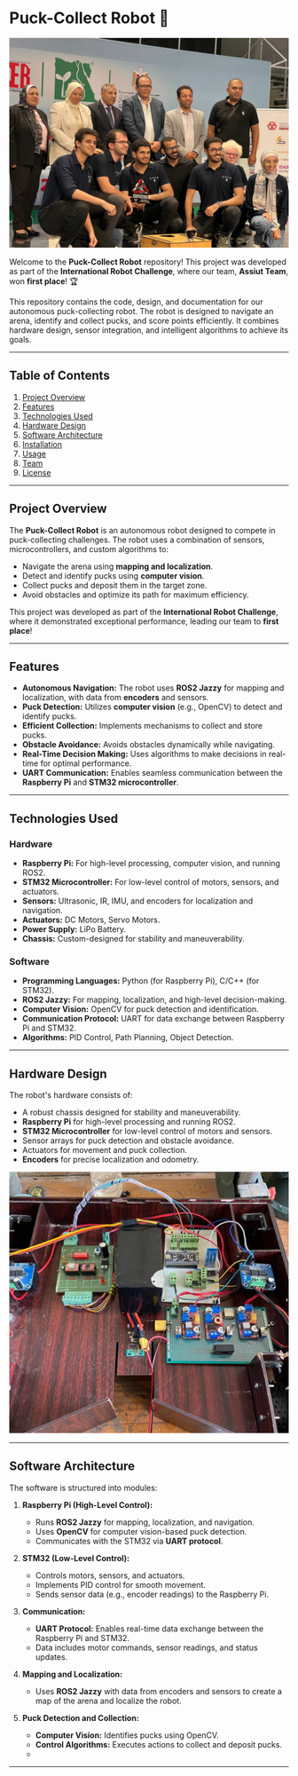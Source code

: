 # Puck-Collect Robot 🚀

![Robot Image](https://github.com/ahmed-mego/Puck-Collect_Robot/blob/main/img.jpg)

Welcome to the **Puck-Collect Robot** repository! This project was developed as part of the **International Robot Challenge**, where our team, **Assiut Team**, won **first place**! 🏆

This repository contains the code, design, and documentation for our autonomous puck-collecting robot. The robot is designed to navigate an arena, identify and collect pucks, and score points efficiently. It combines hardware design, sensor integration, and intelligent algorithms to achieve its goals.

---

## Table of Contents
1. [Project Overview](#project-overview)
2. [Features](#features)
3. [Technologies Used](#technologies-used)
4. [Hardware Design](#hardware-design)
5. [Software Architecture](#software-architecture)
6. [Installation](#installation)
7. [Usage](#usage)
8. [Team](#team)
9. [License](#license)

---

## Project Overview
The **Puck-Collect Robot** is an autonomous robot designed to compete in puck-collecting challenges. The robot uses a combination of sensors, microcontrollers, and custom algorithms to:
- Navigate the arena using **mapping and localization**.
- Detect and identify pucks using **computer vision**.
- Collect pucks and deposit them in the target zone.
- Avoid obstacles and optimize its path for maximum efficiency.

This project was developed as part of the **International Robot Challenge**, where it demonstrated exceptional performance, leading our team to **first place**!

---

## Features
- **Autonomous Navigation:** The robot uses **ROS2 Jazzy** for mapping and localization, with data from **encoders** and sensors.
- **Puck Detection:** Utilizes **computer vision** (e.g., OpenCV) to detect and identify pucks.
- **Efficient Collection:** Implements mechanisms to collect and store pucks.
- **Obstacle Avoidance:** Avoids obstacles dynamically while navigating.
- **Real-Time Decision Making:** Uses algorithms to make decisions in real-time for optimal performance.
- **UART Communication:** Enables seamless communication between the **Raspberry Pi** and **STM32 microcontroller**.

---

## Technologies Used
### Hardware
- **Raspberry Pi:** For high-level processing, computer vision, and running ROS2.
- **STM32 Microcontroller:** For low-level control of motors, sensors, and actuators.
- **Sensors:** Ultrasonic, IR, IMU, and encoders for localization and navigation.
- **Actuators:** DC Motors, Servo Motors.
- **Power Supply:** LiPo Battery.
- **Chassis:** Custom-designed for stability and maneuverability.

### Software
- **Programming Languages:** Python (for Raspberry Pi), C/C++ (for STM32).
- **ROS2 Jazzy:** For mapping, localization, and high-level decision-making.
- **Computer Vision:** OpenCV for puck detection and identification.
- **Communication Protocol:** UART for data exchange between Raspberry Pi and STM32.
- **Algorithms:** PID Control, Path Planning, Object Detection.

---

## Hardware Design
The robot's hardware consists of:
- A robust chassis designed for stability and maneuverability.
- **Raspberry Pi** for high-level processing and running ROS2.
- **STM32 Microcontroller** for low-level control of motors and sensors.
- Sensor arrays for puck detection and obstacle avoidance.
- Actuators for movement and puck collection.
- **Encoders** for precise localization and odometry.

![Hardware Design](https://github.com/ahmed-mego/Puck-Collect_Robot/blob/main/img2.JPG)

---

## Software Architecture
The software is structured into modules:
1. **Raspberry Pi (High-Level Control):**
   - Runs **ROS2 Jazzy** for mapping, localization, and navigation.
   - Uses **OpenCV** for computer vision-based puck detection.
   - Communicates with the STM32 via **UART protocol**.

2. **STM32 (Low-Level Control):**
   - Controls motors, sensors, and actuators.
   - Implements PID control for smooth movement.
   - Sends sensor data (e.g., encoder readings) to the Raspberry Pi.

3. **Communication:**
   - **UART Protocol:** Enables real-time data exchange between the Raspberry Pi and STM32.
   - Data includes motor commands, sensor readings, and status updates.

4. **Mapping and Localization:**
   - Uses **ROS2 Jazzy** with data from encoders and sensors to create a map of the arena and localize the robot.

5. **Puck Detection and Collection:**
   - **Computer Vision:** Identifies pucks using OpenCV.
   - **Control Algorithms:** Executes actions to collect and deposit pucks.
   - 
---
